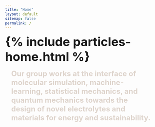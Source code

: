 ```yaml
---
title: "Home"
layout: default
sitemap: false
permalink: /
---
```


<style>
.jumbotron{
    padding:3%;
    padding-bottom:10px;
    padding-top:10px;
    margin-top:10px;
    margin-bottom:30px;
}

.top-text {
  font-size: 30px; /* Adjust the font size as needed */
  font-weight: bold; /* Make the text bold */
}

.bottom-text {
  font-size: 20px; /* Adjust the font size as needed */
  font-weight: bold; /* Make the text bold */
  padding: 0 20px; /* Adjust the padding for left and right sides */
}

@media (min-width: 768px) {
    /* Adjust styles for larger screens here */
    .top-text {
        font-size: 40px; /* Example: Increase font size for wider screens */
    }

    .bottom-text {
        font-size: 24px; /* Example: Increase font size for wider screens */
    }
}

</style>

<div id="homeid" class="container-fluid col-sm-12 col-xs-12">

<div id="particles-js"></div>

<script src="particles.js"></script>

<script src="{{ 'particles.js' | relative_url }}"></script>
<script>
  particlesJS.load('particles-js', '{{ 'assets/particles.json' | relative_url }}', function() {
    console.log('callback - particles.js config loaded');
  });
</script>

<div class="top-text">
{% include particles-home.html %}
</div>

<br/>
<div class="bottom-text" style="color: #ded4cc;">
Our group works at the interface of molecular simulation, machine-learning, statistical mechanics, and quantum mechanics towards the design of novel electrolytes and materials for energy and sustainability.
</div>
<br/>
<br/>

</div>
